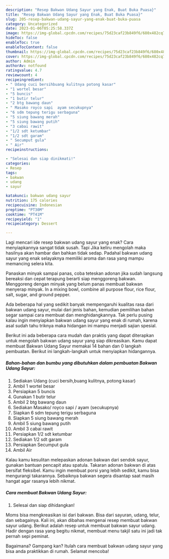 ```yaml
---
description: "Resep Bakwan Udang Sayur yang Enak, Buat Buka Puasa}"
title: "Resep Bakwan Udang Sayur yang Enak, Buat Buka Puasa}"
slug: 205-resep-bakwan-udang-sayur-yang-enak-buat-buka-puasa
category: Uncategorized
date: 2023-01-06T05:25:58.337Z
image: https://img-global.cpcdn.com/recipes/75d23caf23b849f6/680x482cq70/bakwan-udang-sayur-foto-resep-utama.jpg
hideToc: false
enableToc: true
enableTocContent: false
thumbnail: https://img-global.cpcdn.com/recipes/75d23caf23b849f6/680x482cq70/bakwan-udang-sayur-foto-resep-utama.jpg
cover: https://img-global.cpcdn.com/recipes/75d23caf23b849f6/680x482cq70/bakwan-udang-sayur-foto-resep-utama.jpg
author: Admin
authorAv: notfound
ratingvalue: 4.7
reviewcount: 4
recipeingredient:
- " Udang cuci bersihbuang kulitnya potong kasar"
- "1 wortel besar"
- "5 buncis"
- "1 butir telur"
- "2 btg bawang daun"
- " Masako royco sapi  ayam secukupnya"
- "6 sdm tepung terigu serbaguna"
- "5 siung bawang merah"
- "5 siung bawang putih"
- "3 cabai rawit"
- "1/2 sdt ketumbar"
- "1/2 sdt garam"
- " Secumput gula"
- " Air"
recipeinstructions:

- "Selesai dan siap dinikmati!"
categories:
- Resep
tags:
- bakwan
- udang
- sayur

katakunci: bakwan udang sayur 
nutrition: 175 calories
recipecuisine: Indonesian
preptime: "PT30M"
cooktime: "PT41M"
recipeyield: "1"
recipecategory: Dessert

---
```



Lagi mencari ide resep bakwan udang sayur yang enak? Cara menyiapkannya sangat tidak susah. Tapi Jika keliru mengolah maka hasilnya akan hambar dan bahkan tidak sedap. Padahal bakwan udang sayur yang enak selayaknya memiliki aroma dan rasa yang mampu memancing selera kita.


Panaskan minyak sampai panas, coba teteskan adonan jika sudah langsung bereaksi dan cepat terapung berarti siap menggoreng bakwan. Menggoreng dengan minyak yang belum panas membuat bakwan menyerap minyak. In a mixing bowl, combine all purpose flour, rice flour, salt, sugar, and ground pepper.

Ada beberapa hal yang sedikit banyak mempengaruhi kualitas rasa dari bakwan udang sayur, mulai dari jenis bahan, kemudian pemilihan bahan segar sampai cara membuat dan menghidangkannya. Tak perlu pusing kalau ingin menyiapkan bakwan udang sayur yang enak di rumah, karena asal sudah tahu triknya maka hidangan ini mampu menjadi sajian spesial.


Berikut ini ada beberapa cara mudah dan praktis yang dapat diterapkan untuk mengolah bakwan udang sayur yang siap dikreasikan. Kamu dapat membuat Bakwan Udang Sayur memakai 14 bahan dan 0 langkah pembuatan. Berikut ini langkah-langkah untuk menyiapkan hidangannya.

<!--inarticleads1-->

##### Bahan-bahan dan bumbu yang dibutuhkan dalam pembuatan Bakwan Udang Sayur:

1. Sediakan  Udang (cuci bersih,buang kulitnya, potong kasar)
1. Ambil 1 wortel besar
1. Persiapkan 5 buncis
1. Gunakan 1 butir telur
1. Ambil 2 btg bawang daun
1. Sediakan  Masako/ royco sapi / ayam (secukupnya)
1. Siapkan 6 sdm tepung terigu serbaguna
1. Siapkan 5 siung bawang merah
1. Ambil 5 siung bawang putih
1. Ambil 3 cabai rawit
1. Persiapkan 1/2 sdt ketumbar
1. Sediakan 1/2 sdt garam
1. Persiapkan  Secumput gula
1. Ambil  Air


Kalau kamu kesulitan melepaskan adonan bakwan dari sendok sayur, gunakan bantuan pencapit atau spatula. Takaran adonan bakwan di atas bersifat fleksibel. Kamu ingin membuat porsi yang lebih sedikit, kamu bisa mengurangi takarannya. Sebaiknya bakwan segera disantap saat masih hangat agar rasanya lebih nikmat. 

<!--inarticleads2-->

##### Cara membuat Bakwan Udang Sayur:


1. Selesai dan siap dihidangkan!

Moms bisa mengkreasikan isi dari bakwan. Bisa dari sayuran, udang, telur, dan sebagainya. Kali ini, akan dibahas mengenai resep membuat bakwan sayur udang. Berikut adalah resep untuk membuat bakwan sayur udang. Hadir dengan rasa yang begitu nikmat, membuat menu takjil satu ini jadi tak pernah sepi peminat. 

Bagaimana? Gampang kan? Itulah cara membuat bakwan udang sayur yang bisa anda praktikkan di rumah. Selamat mencoba!
